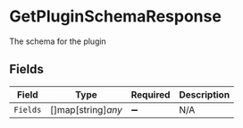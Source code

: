 # GetPluginSchemaResponse

The schema for the plugin


## Fields

| Field              | Type               | Required           | Description        |
| ------------------ | ------------------ | ------------------ | ------------------ |
| `Fields`           | []map[string]*any* | :heavy_minus_sign: | N/A                |